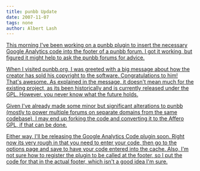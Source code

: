 ```yaml
---
title: punbb Update
date: 2007-11-07
tags: none
author: Albert Lash
---
```

<a href="http://www.docunext.com/blog/2007/11/07/punbb-update/">

This morning I've been working on a punbb plugin to insert the necessary Google Analytics code into the footer of a punbb forum. I got it working, but figured it might help to ask the punbb forums for advice.

When I visited punbb.org, I was greeted with a big message about how the creator has sold his copyright to the software. Congratulations to him! That's awesome. As explained in the message, it doesn't mean much for the existing project, as its been historically and is currently released under the GPL. However, you never know what the future holds.

Given I've already made some minor but significant alterations to punbb (mostly to power multiple forums on separate domains from the same codebase), I may end up forking the code and converting it to the Affero GPL, if that can be done.

Either way, I'll be releasing the Google Analytics Code plugin soon. Right now its very rough in that you need to enter your code, then go to the options page and save to have your code entered into the cache. Also, I'm not sure how to register the plugin to be called at the footer, so I put the code for that in the actual footer, which isn't a good idea I'm sure.

